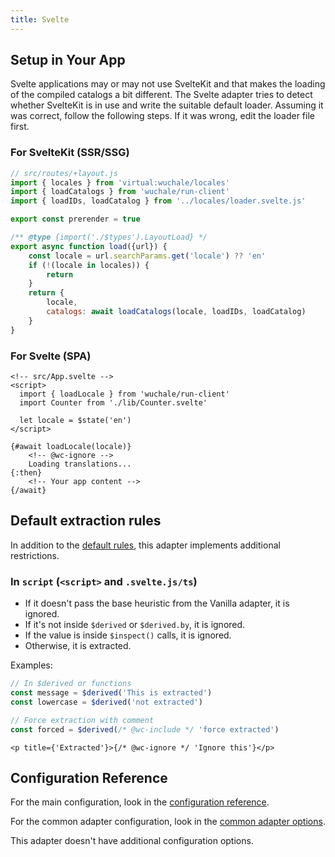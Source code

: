 ```yaml
---
title: Svelte
---
```


## Setup in Your App

Svelte applications may or may not use SvelteKit and that makes the loading of
the compiled catalogs a bit different. The Svelte adapter tries to detect
whether SvelteKit is in use and write the suitable default loader. Assuming it
was correct, follow the following steps. If it was wrong, edit the loader file
first.

### For SvelteKit (SSR/SSG)

```javascript
// src/routes/+layout.js
import { locales } from 'virtual:wuchale/locales'
import { loadCatalogs } from 'wuchale/run-client'
import { loadIDs, loadCatalog } from '../locales/loader.svelte.js'

export const prerender = true

/** @type {import('./$types').LayoutLoad} */
export async function load({url}) {
    const locale = url.searchParams.get('locale') ?? 'en'
    if (!(locale in locales)) {
        return
    }
    return {
        locale,
        catalogs: await loadCatalogs(locale, loadIDs, loadCatalog)
    }
}
```

### For Svelte (SPA)

```svelte
<!-- src/App.svelte -->
<script>
  import { loadLocale } from 'wuchale/run-client'
  import Counter from './lib/Counter.svelte'

  let locale = $state('en')
</script>

{#await loadLocale(locale)}
    <!-- @wc-ignore -->
    Loading translations...
{:then}
    <!-- Your app content -->
{/await}
```

## Default extraction rules

In addition to the [default rules](/guides/rules), this adapter implements
additional restrictions.

### In `script` (`<script>` and `.svelte.js/ts`)

- If it doesn't pass the base heuristic from the Vanilla adapter, it is ignored.
- If it's not inside `$derived` or `$derived.by`, it is ignored.
- If the value is inside `$inspect()` calls, it is ignored.
- Otherwise, it is extracted.

Examples:

```javascript
// In $derived or functions
const message = $derived('This is extracted')
const lowercase = $derived('not extracted')

// Force extraction with comment
const forced = $derived(/* @wc-include */ 'force extracted')
```
```svelte
<p title={'Extracted'}>{/* @wc-ignore */ 'Ignore this'}</p>
```

## Configuration Reference

For the main configuration, look in the [configuration reference](/reference/config).

For the common adapter configuration, look in the [common adapter options](/reference/adapter-common/).

This adapter doesn't have additional configuration options.
